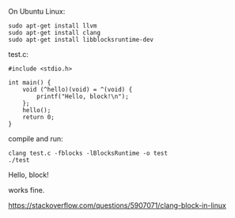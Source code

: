 

On Ubuntu Linux:

```
sudo apt-get install llvm
sudo apt-get install clang
sudo apt-get install libblocksruntime-dev
```

test.c:

```
#include <stdio.h>

int main() {
    void (^hello)(void) = ^(void) {
        printf("Hello, block!\n");
    };
    hello();
    return 0;
}
```

compile and run:

```
clang test.c -fblocks -lBlocksRuntime -o test
./test
```

Hello, block!


works fine.



https://stackoverflow.com/questions/5907071/clang-block-in-linux